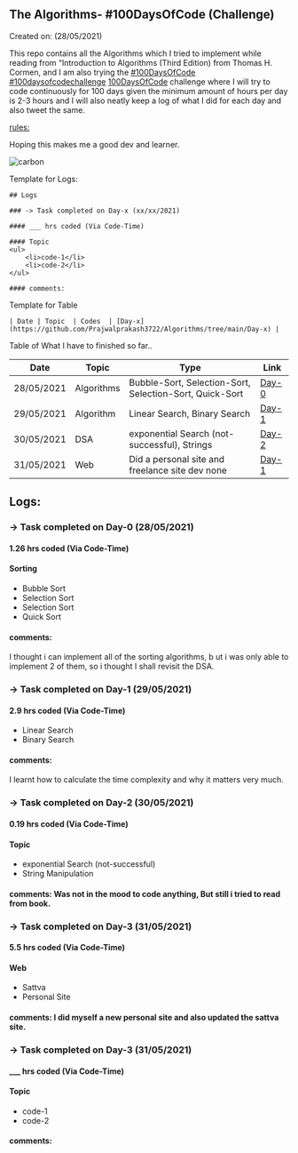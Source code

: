 ## The Algorithms- #100DaysOfCode (Challenge)

Created on: (28/05/2021)

This repo contains all the Algorithms which I tried to implement while reading from “Introduction to Algorithms (Third Edition) from Thomas H. Cormen, and I am also trying the [#100DaysOfCode](https://twitter.com/hashtag/100DaysOfCode?src=hashtag_click&f=live) [#100daysofcodechallenge](https://twitter.com/search?q=%23100daysofcodechallenge&src=typeahead_click&f=live) [100DaysOfCode](https://www.100daysofcode.com/) challenge where I will try to code continuously for 100 days given the minimum amount of hours per day is 2-3 hours and I will also neatly keep a log of what I did for each day and also tweet the same.

[rules:](https://www.100daysofcode.com/rules/)

Hoping this makes me a good dev and learner.

![carbon](https://user-images.githubusercontent.com/71436720/120099989-03cf4780-c15c-11eb-9330-3933f2e12745.png)

Template for Logs:

```
## Logs

### -> Task completed on Day-x (xx/xx/2021)

#### ___ hrs coded (Via Code-Time)

#### Topic
<ul>
    <li>code-1</li>
    <li>code-2</li>
</ul>

#### comments:
```

Template for Table

```
| Date | Topic  | Codes  | [Day-x](https://github.com/Prajwalprakash3722/Algorithms/tree/main/Day-x) |
```

Table of What I have to finished so far..

| Date       | Topic      | Type                                                    | Link                                                                      |
| ---------- | ---------- | ------------------------------------------------------- | ------------------------------------------------------------------------- |
| 28/05/2021 | Algorithms | Bubble-Sort, Selection-Sort, Selection-Sort, Quick-Sort | [Day-0](https://github.com/Prajwalprakash3722/Algorithms/tree/main/Day-0) |
| 29/05/2021 | Algorithm  | Linear Search, Binary Search                            | [Day-1](https://github.com/Prajwalprakash3722/Algorithms/tree/main/Day-1) |
| 30/05/2021 | DSA        | exponential Search (not-successful), Strings            | [Day-2](https://github.com/Prajwalprakash3722/Algorithms/tree/main/Day-2) |
| 31/05/2021 | Web        | Did a personal site and freelance site dev none         | [Day-1](https://github.com/Prajwalprakash3722/)                           |

## Logs:

### -> Task completed on Day-0 (28/05/2021)

#### 1.26 hrs coded (Via Code-Time)

#### Sorting

<ul>
    <li>Bubble Sort</li>
    <li>Selection Sort</li>
    <li>Selection Sort</li>
    <li>Quick Sort</li>
</ul>

#### comments:

I thought i can implement all of the sorting algorithms, b
ut i was only able to implement 2 of them, so i thought I shall revisit the DSA.

### -> Task completed on Day-1 (29/05/2021)

#### 2.9 hrs coded (Via Code-Time)

<ul>
    <li>Linear Search</li>
    <li>Binary Search</li>
</ul>

#### comments:

I learnt how to calculate the time complexity and why it matters very much.

### -> Task completed on Day-2 (30/05/2021)

#### 0.19 hrs coded (Via Code-Time)

#### Topic

<ul>
    <li>exponential Search (not-successful)</li>
    <li> String Manipulation </li>
</ul>

#### comments: Was not in the mood to code anything, But still i tried to read from book.

### -> Task completed on Day-3 (31/05/2021)

#### 5.5 hrs coded (Via Code-Time)

#### Web

<ul>
    <li>Sattva</li>
    <li>Personal Site</li>
</ul>

#### comments: I did myself a new personal site and also updated the sattva site.

### -> Task completed on Day-3 (31/05/2021)

#### \_\_\_ hrs coded (Via Code-Time)

#### Topic

<ul>
    <li>code-1</li>
    <li>code-2</li>
</ul>

#### comments:
